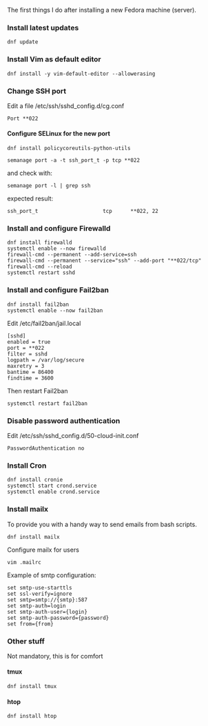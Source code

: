 The first things I do after installing a new Fedora machine (server).

###  Install latest updates

```
dnf update
```

###  Install Vim as default editor

```
dnf install -y vim-default-editor --allowerasing
```

### Change SSH port

Edit a file /etc/ssh/sshd_config.d/cg.conf

```
Port **022
```

#### Configure SELinux for the new port

```
dnf install policycoreutils-python-utils
```

```
semanage port -a -t ssh_port_t -p tcp **022
```

and check with:

```
semanage port -l | grep ssh
```

expected result:

```
ssh_port_t                     tcp      **022, 22
```

### Install and configure Firewalld

```
dnf install firewalld
systemctl enable --now firewalld
firewall-cmd --permanent --add-service=ssh
firewall-cmd --permanent --service="ssh" --add-port "**022/tcp"
firewall-cmd --reload
systemctl restart sshd
```

### Install and configure Fail2ban

```
dnf install fail2ban
systemctl enable --now fail2ban
```

Edit /etc/fail2ban/jail.local

```
[sshd]
enabled = true
port = **022
filter = sshd
logpath = /var/log/secure
maxretry = 3
bantime = 86400
findtime = 3600
```

Then restart Fail2ban

```
systemctl restart fail2ban
```

### Disable password authentication

Edit /etc/ssh/sshd_config.d/50-cloud-init.conf

```
PasswordAuthentication no
```

### Install Cron

```
dnf install cronie
systemctl start crond.service
systemctl enable crond.service
```

### Install mailx

To provide you with a handy way to send emails from bash scripts.

```
dnf install mailx
```

Configure mailx for users

```
vim .mailrc
```

Example of smtp configuration:

```
set smtp-use-starttls
set ssl-verify=ignore
set smtp=smtp://{smtp}:587
set smtp-auth=login
set smtp-auth-user={login}
set smtp-auth-password={password}
set from={from}
```

### Other stuff

Not mandatory, this is for comfort

#### tmux

```
dnf install tmux
```

#### htop

```
dnf install htop
```